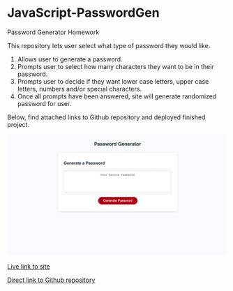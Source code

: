 # JavaScript-PasswordGen

Password Generator Homework

This repository lets user select what type of password they would like.

1. Allows user to generate a password.
2. Prompts user to select how many characters they want to be in their password.
3. Prompts user to decide if they want lower case letters, upper case letters, numbers and/or special characters.
4. Once all prompts have been answered, site will generate randomized password for user.

Below, find attached links to Github repository and deployed finished project.

![Password Generator site screen shot](./PWGenerator.png)

[Live link to site](https://kylejames20.github.io/JavaScript-PasswordGen/)

[Direct link to Github repository](https://github.com/kylejames20/JavaScript-PasswordGen)